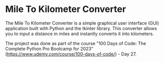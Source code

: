 <h1>Mile To Kilometer Converter</h1>

The Mile To Kilometer Converter is a simple graphical user interface (GUI) application built with Python and the tkinter library. This converter allows you to input a distance in miles and instantly converts it into kilometers.

The project was done as part of the course "100 Days of Code: The Complete Python Pro Bootcamp for 2023" (https://www.udemy.com/course/100-days-of-code/) - Day 27.